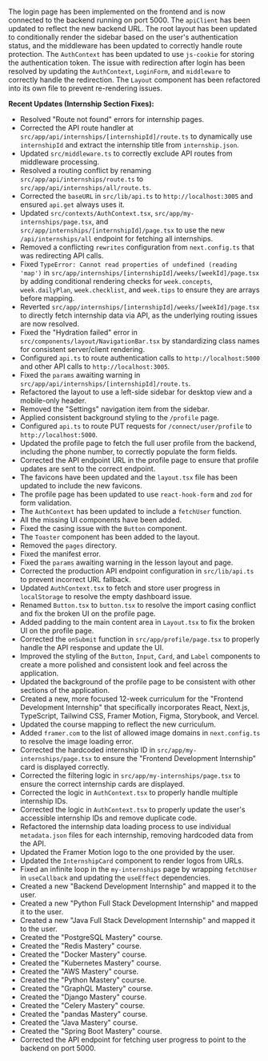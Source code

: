 The login page has been implemented on the frontend and is now connected to the backend running on port 5000. The `apiClient` has been updated to reflect the new backend URL. The root layout has been updated to conditionally render the sidebar based on the user's authentication status, and the middleware has been updated to correctly handle route protection. The `AuthContext` has been updated to use `js-cookie` for storing the authentication token. The issue with redirection after login has been resolved by updating the `AuthContext`, `LoginForm`, and `middleware` to correctly handle the redirection. The `Layout` component has been refactored into its own file to prevent re-rendering issues.

**Recent Updates (Internship Section Fixes):**

- Resolved "Route not found" errors for internship pages.
- Corrected the API route handler at `src/app/api/internships/[internshipId]/route.ts` to dynamically use `internshipId` and extract the internship title from `internship.json`.
- Updated `src/middleware.ts` to correctly exclude API routes from middleware processing.
- Resolved a routing conflict by renaming `src/app/api/internships/route.ts` to `src/app/api/internships/all/route.ts`.
- Corrected the `baseURL` in `src/lib/api.ts` to `http://localhost:3005` and ensured `api.get` always uses it.
- Updated `src/contexts/AuthContext.tsx`, `src/app/my-internships/page.tsx`, and `src/app/internships/[internshipId]/page.tsx` to use the new `/api/internships/all` endpoint for fetching all internships.
- Removed a conflicting `rewrites` configuration from `next.config.ts` that was redirecting API calls.
- Fixed `TypeError: Cannot read properties of undefined (reading 'map')` in `src/app/internships/[internshipId]/weeks/[weekId]/page.tsx` by adding conditional rendering checks for `week.concepts`, `week.dailyPlan`, `week.checklist`, and `week.tips` to ensure they are arrays before mapping.
- Reverted `src/app/internships/[internshipId]/weeks/[weekId]/page.tsx` to directly fetch internship data via API, as the underlying routing issues are now resolved.
- Fixed the "Hydration failed" error in `src/components/layout/NavigationBar.tsx` by standardizing class names for consistent server/client rendering.
- Configured `api.ts` to route authentication calls to `http://localhost:5000` and other API calls to `http://localhost:3005`.
- Fixed the `params` awaiting warning in `src/app/api/internships/[internshipId]/route.ts`.
- Refactored the layout to use a left-side sidebar for desktop view and a mobile-only header.
- Removed the "Settings" navigation item from the sidebar.
- Applied consistent background styling to the `/profile` page.
- Configured `api.ts` to route PUT requests for `/connect/user/profile` to `http://localhost:5000`.
- Updated the profile page to fetch the full user profile from the backend, including the phone number, to correctly populate the form fields.
- Corrected the API endpoint URL in the profile page to ensure that profile updates are sent to the correct endpoint.
- The favicons have been updated and the `layout.tsx` file has been updated to include the new favicons.
- The profile page has been updated to use `react-hook-form` and `zod` for form validation.
- The `AuthContext` has been updated to include a `fetchUser` function.
- All the missing UI components have been added.
- Fixed the casing issue with the `Button` component.
- The `Toaster` component has been added to the layout.
- Removed the `pages` directory.
- Fixed the manifest error.
- Fixed the `params` awaiting warning in the lesson layout and page.
- Corrected the production API endpoint configuration in `src/lib/api.ts` to prevent incorrect URL fallback.
- Updated `AuthContext.tsx` to fetch and store user progress in `localStorage` to resolve the empty dashboard issue.
- Renamed `Button.tsx` to `button.tsx` to resolve the import casing conflict and fix the broken UI on the profile page.
- Added padding to the main content area in `Layout.tsx` to fix the broken UI on the profile page.
- Corrected the `onSubmit` function in `src/app/profile/page.tsx` to properly handle the API response and update the UI.
- Improved the styling of the `Button`, `Input`, `Card`, and `Label` components to create a more polished and consistent look and feel across the application.
- Updated the background of the profile page to be consistent with other sections of the application.
- Created a new, more focused 12-week curriculum for the "Frontend Development Internship" that specifically incorporates React, Next.js, TypeScript, Tailwind CSS, Framer Motion, Figma, Storybook, and Vercel.
- Updated the course mapping to reflect the new curriculum.
- Added `framer.com` to the list of allowed image domains in `next.config.ts` to resolve the image loading error.
- Corrected the hardcoded internship ID in `src/app/my-internships/page.tsx` to ensure the "Frontend Development Internship" card is displayed correctly.
- Corrected the filtering logic in `src/app/my-internships/page.tsx` to ensure the correct internship cards are displayed.
- Corrected the logic in `AuthContext.tsx` to properly handle multiple internship IDs.
- Corrected the logic in `AuthContext.tsx` to properly update the user's accessible internship IDs and remove duplicate code.
- Refactored the internship data loading process to use individual `metadata.json` files for each internship, removing hardcoded data from the API.
- Updated the Framer Motion logo to the one provided by the user.
- Updated the `InternshipCard` component to render logos from URLs.
- Fixed an infinite loop in the `my-internships` page by wrapping `fetchUser` in `useCallback` and updating the `useEffect` dependencies.
- Created a new "Backend Development Internship" and mapped it to the user.
- Created a new "Python Full Stack Development Internship" and mapped it to the user.
- Created a new "Java Full Stack Development Internship" and mapped it to the user.
- Created the "PostgreSQL Mastery" course.
- Created the "Redis Mastery" course.
- Created the "Docker Mastery" course.
- Created the "Kubernetes Mastery" course.
- Created the "AWS Mastery" course.
- Created the "Python Mastery" course.
- Created the "GraphQL Mastery" course.
- Created the "Django Mastery" course.
- Created the "Celery Mastery" course.
- Created the "pandas Mastery" course.
- Created the "Java Mastery" course.
- Created the "Spring Boot Mastery" course.
- Corrected the API endpoint for fetching user progress to point to the backend on port 5000.
